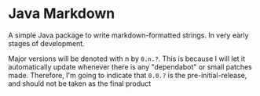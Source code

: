 # Java Markdown


A simple Java package to write markdown-formatted strings. In very early stages of development.

Major versions will be denoted with n by `0.n.?`. This is because I will let it automatically update whenever there is any "dependabot" or small patches made. Therefore, I'm going to indicate that `0.0.?` is the pre-initial-release, and should not be taken as the final product
